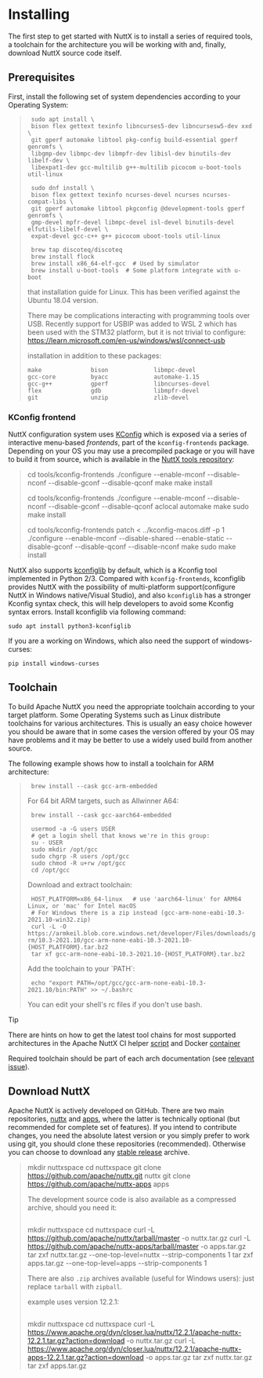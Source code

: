 # Installing

The first step to get started with NuttX is to install a series of
required tools, a toolchain for the architecture you will be working
with and, finally, download NuttX source code itself.

## Prerequisites

First, install the following set of system dependencies according to
your Operating System:

> 
> 
> ``` console
>  sudo apt install \
>  bison flex gettext texinfo libncurses5-dev libncursesw5-dev xxd \
>  git gperf automake libtool pkg-config build-essential gperf genromfs \
>  libgmp-dev libmpc-dev libmpfr-dev libisl-dev binutils-dev libelf-dev \
>  libexpat1-dev gcc-multilib g++-multilib picocom u-boot-tools util-linux
> ```
> 
> ``` console
>  sudo dnf install \
>  bison flex gettext texinfo ncurses-devel ncurses ncurses-compat-libs \
>  git gperf automake libtool pkgconfig @development-tools gperf genromfs \
>  gmp-devel mpfr-devel libmpc-devel isl-devel binutils-devel elfutils-libelf-devel \
>  expat-devel gcc-c++ g++ picocom uboot-tools util-linux
> ```
> 
> ``` console
>  brew tap discoteq/discoteq
>  brew install flock
>  brew install x86_64-elf-gcc  # Used by simulator
>  brew install u-boot-tools  # Some platform integrate with u-boot
> ```
> 
> that installation guide for Linux. This has been verified against the
> Ubuntu 18.04 version.
> 
> There may be complications interacting with programming tools over
> USB. Recently support for USBIP was added to WSL 2 which has been used
> with the STM32 platform, but it is not trivial to configure:
> <https://learn.microsoft.com/en-us/windows/wsl/connect-usb>
> 
> installation in addition to these packages:
> 
>     make              bison             libmpc-devel
>     gcc-core          byacc             automake-1.15
>     gcc-g++           gperf             libncurses-devel
>     flex              gdb               libmpfr-devel
>     git               unzip             zlib-devel

### KConfig frontend

NuttX configuration system uses
[KConfig](https://www.kernel.org/doc/Documentation/kbuild/kconfig-language.txt)
which is exposed via a series of interactive menu-based *frontends*,
part of the `kconfig-frontends` package. Depending on your OS you may
use a precompiled package or you will have to build it from source,
which is available in the [NuttX tools
repository](https://bitbucket.org/nuttx/tools/src/master/kconfig-frontends/):

>  cd tools/kconfig-frontends  ./configure --enable-mconf
> --disable-nconf --disable-gconf --disable-qconf  make  make install
> 
>  cd tools/kconfig-frontends  ./configure --enable-mconf
> --disable-nconf --disable-gconf --disable-qconf  aclocal  automake 
> make  sudo make install
> 
>  cd tools/kconfig-frontends  patch \< ../kconfig-macos.diff -p 1 
> ./configure --enable-mconf --disable-shared --enable-static
> --disable-gconf --disable-qconf --disable-nconf  make  sudo make
> install

NuttX also supports
[kconfiglib](https://github.com/ulfalizer/Kconfiglib) by default, which
is a Kconfig tool implemented in Python 2/3. Compared with
`kconfig-frontends`, kconfiglib provides NuttX with the possibility of
multi-platform support(configure NuttX in Windows native/Visual Studio),
and also `kconfiglib` has a stronger Kconfig syntax check, this will
help developers to avoid some Kconfig syntax errors. Install kconfiglib
via following command:

``` shell
sudo apt install python3-kconfiglib
```

If you are a working on Windows, which also need the support of
windows-curses:

``` shell
pip install windows-curses
```

## Toolchain

To build Apache NuttX you need the appropriate toolchain according to
your target platform. Some Operating Systems such as Linux distribute
toolchains for various architectures. This is usually an easy choice
however you should be aware that in some cases the version offered by
your OS may have problems and it may be better to use a widely used
build from another source.

The following example shows how to install a toolchain for ARM
architecture:

> 
> 
> ``` console
>  brew install --cask gcc-arm-embedded
> ```
> 
> For 64 bit ARM targets, such as Allwinner A64:
> 
> ``` console
>  brew install --cask gcc-aarch64-embedded
> ```
> 
> ``` console
>  usermod -a -G users USER
>  # get a login shell that knows we're in this group:
>  su - USER
>  sudo mkdir /opt/gcc
>  sudo chgrp -R users /opt/gcc
>  sudo chmod -R u+rw /opt/gcc
>  cd /opt/gcc
> ```
> 
> Download and extract toolchain:
> 
> ``` console
>  HOST_PLATFORM=x86_64-linux   # use 'aarch64-linux' for ARM64 Linux, or 'mac' for Intel macOS
>  # For Windows there is a zip instead (gcc-arm-none-eabi-10.3-2021.10-win32.zip)
>  curl -L -O https://armkeil.blob.core.windows.net/developer/Files/downloads/gnu-rm/10.3-2021.10/gcc-arm-none-eabi-10.3-2021.10-{HOST_PLATFORM}.tar.bz2
>  tar xf gcc-arm-none-eabi-10.3-2021.10-{HOST_PLATFORM}.tar.bz2
> ```
> 
> Add the toolchain to your \`PATH\`:
> 
> ``` console
>  echo "export PATH=/opt/gcc/gcc-arm-none-eabi-10.3-2021.10/bin:PATH" >> ~/.bashrc
> ```
> 
> You can edit your shell's rc files if you don't use bash.

<div class="tip">

<div class="title">

Tip

</div>

There are hints on how to get the latest tool chains for most supported
architectures in the Apache NuttX CI helper
[script](https://github.com/apache/nuttx/tree/master/tools/ci/cibuild.sh)
and Docker
[container](https://github.com/apache/nuttx/tree/master/tools/ci/docker/linux/Dockerfile)

</div>

<div class="todo">

Required toolchain should be part of each arch documentation (see
[relevant issue](https://github.com/apache/nuttx/issues/2409)).

</div>

## Download NuttX

Apache NuttX is actively developed on GitHub. There are two main
repositories, [nuttx](https://github.com/apache/nuttx) and
[apps](https://github.com/apache/nuttx-apps), where the latter is
technically optional (but recommended for complete set of features). If
you intend to contribute changes, you need the absolute latest version
or you simply prefer to work using git, you should clone these
repositories (recommended). Otherwise you can choose to download any
[stable release](https://nuttx.apache.org/download/) archive.

>  mkdir nuttxspace  cd nuttxspace  git clone
> <https://github.com/apache/nuttx.git> nuttx  git clone
> <https://github.com/apache/nuttx-apps> apps
> 
> The development source code is also available as a compressed archive,
> should you need it:
> 
> ``` console
> ```
> 
>  mkdir nuttxspace  cd nuttxspace  curl -L
> <https://github.com/apache/nuttx/tarball/master> -o nuttx.tar.gz 
> curl -L <https://github.com/apache/nuttx-apps/tarball/master> -o
> apps.tar.gz  tar zxf nuttx.tar.gz --one-top-level=nuttx
> --strip-components 1  tar zxf apps.tar.gz --one-top-level=apps
> --strip-components 1
> 
> There are also `.zip` archives available (useful for Windows users):
> just replace `tarball` with `zipball`.
> 
> example uses version 12.2.1:
> 
> ``` console
> ```
> 
>  mkdir nuttxspace  cd nuttxspace  curl -L
> <https://www.apache.org/dyn/closer.lua/nuttx/12.2.1/apache-nuttx-12.2.1.tar.gz?action=download>
> -o nuttx.tar.gz  curl -L
> <https://www.apache.org/dyn/closer.lua/nuttx/12.2.1/apache-nuttx-apps-12.2.1.tar.gz?action=download>
> -o apps.tar.gz  tar zxf nuttx.tar.gz  tar zxf apps.tar.gz
